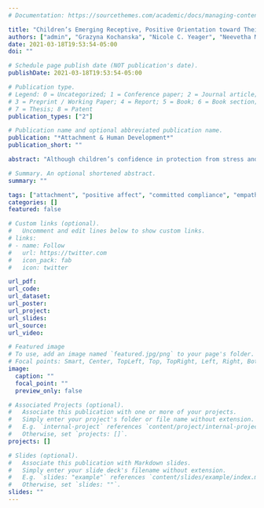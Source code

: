 ```yaml
---
# Documentation: https://sourcethemes.com/academic/docs/managing-content/

title: "Children’s Emerging Receptive, Positive Orientation toward Their Parents in the Network of Early Attachment Relationships"
authors: ["admin", "Grazyna Kochanska", "Nicole C. Yeager", "Neevetha M. Sivagurunathan", "Rochelle L. Praska", "Robin J. Campbell", "Sung Yi Shin"]
date: 2021-03-18T19:53:54-05:00
doi: ""

# Schedule page publish date (NOT publication's date).
publishDate: 2021-03-18T19:53:54-05:00

# Publication type.
# Legend: 0 = Uncategorized; 1 = Conference paper; 2 = Journal article;
# 3 = Preprint / Working Paper; 4 = Report; 5 = Book; 6 = Book section;
# 7 = Thesis; 8 = Patent
publication_types: ["2"]

# Publication name and optional abbreviated publication name.
publication: "*Attachment & Human Development*"
publication_short: ""

abstract: "Although children’s confidence in protection from stress and threat is often seen as the key benefit of secure attachment, scholars have increasingly come to appreciate the role of early security in inaugurating the child’s receptive, positive orientation toward the parent – a foundation for cooperative parent-child relationships and successful socialization. However, few studies have considered the child’s early attachment organization and receptive, positive orientation in the context of early relationships with both the mother and the father. Further, few studies have compared all four main attachment groups (secure, avoidant, resistant, and disorganized), and utilized multiple observational measures of children’s receptive, positive orientation toward each parent. In 192 mother-child and 186 father-child dyads from community families, children’s attachment was assessed at 15-17 months in Strange Situation Paradigm. Aspects of receptive, positive orientation toward each parent – positive affect, committed compliance, empathic concern, and restraint in response to parental prohibition – were observed in naturalistic laboratory contexts. Generally, securely attached children were more receptive and positive than insecure, although specific effects depended on the measure, comparison group (avoidant, resistant, disorganized), and the relationship (mother- or father-child). For positive orientation in the father-child dyad, being secure with both parents conferred a modest additional benefit."

# Summary. An optional shortened abstract.
summary: ""

tags: ["attachment", "positive affect", "committed compliance", "empathy", "restraint", "mother-child relationship", "father-child relationship"]
categories: []
featured: false

# Custom links (optional).
#   Uncomment and edit lines below to show custom links.
# links:
# - name: Follow
#   url: https://twitter.com
#   icon_pack: fab
#   icon: twitter

url_pdf:
url_code:
url_dataset:
url_poster:
url_project:
url_slides:
url_source:
url_video:

# Featured image
# To use, add an image named `featured.jpg/png` to your page's folder. 
# Focal points: Smart, Center, TopLeft, Top, TopRight, Left, Right, BottomLeft, Bottom, BottomRight.
image:
  caption: ""
  focal_point: ""
  preview_only: false

# Associated Projects (optional).
#   Associate this publication with one or more of your projects.
#   Simply enter your project's folder or file name without extension.
#   E.g. `internal-project` references `content/project/internal-project/index.md`.
#   Otherwise, set `projects: []`.
projects: []

# Slides (optional).
#   Associate this publication with Markdown slides.
#   Simply enter your slide deck's filename without extension.
#   E.g. `slides: "example"` references `content/slides/example/index.md`.
#   Otherwise, set `slides: ""`.
slides: ""
---
```

